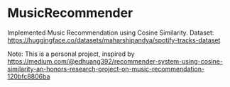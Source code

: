 # MusicRecommender
Implemented Music Recommendation using Cosine Similarity.
Dataset: https://huggingface.co/datasets/maharshipandya/spotify-tracks-dataset 
  
  
Note: This is a personal project, inspired by https://medium.com/@edhuang392/recommender-system-using-cosine-similarity-an-honors-research-project-on-music-recommendation-120bfc8806ba
